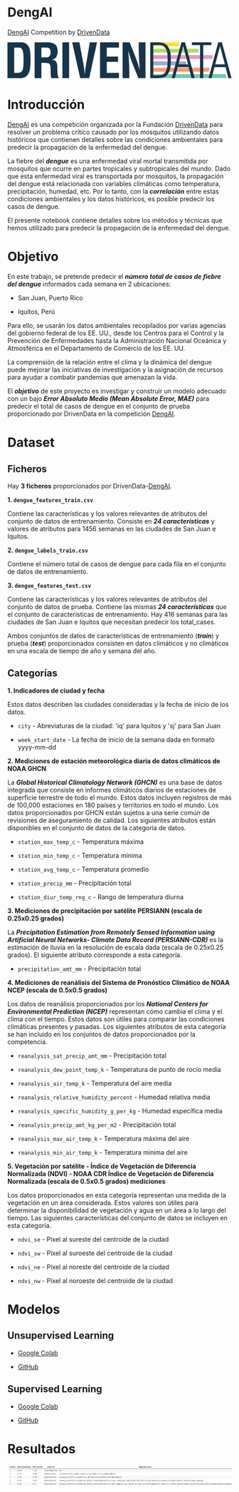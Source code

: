 # DengAI
[DengAI](https://www.drivendata.org/competitions/44/dengai-predicting-disease-spread/)  Competition by [DrivenData](https://www.drivendata.org/) 

![](https://raw.githubusercontent.com/vbleal/DengAI/main/Imag/DrivenDataLogo.png)





# Introducción

[DengAI](https://www.drivendata.org/competitions/44/dengai-predicting-disease-spread/) es una competición organizada por la Fundación [DrivenData](https://www.drivendata.org/)  para resolver un problema crítico causado por los mosquitos utilizando datos históricos que contienen detalles sobre las condiciones ambientales para predecir la propagación de la enfermedad del dengue. 


La fiebre del ***dengue*** es una enfermedad viral mortal transmitida por mosquitos que ocurre en partes tropicales y subtropicales del mundo. Dado que esta enfermedad viral es transportada por mosquitos, la propagación del dengue está relacionada con variables climáticas como temperatura, precipitación, humedad, etc. Por lo tanto, con la ***correlación*** entre estas condiciones ambientales y los datos históricos, es posible predecir los casos de dengue. 

El presente notebook contiene detalles sobre los métodos y técnicas que hemos utilizado para predecir la propagación de la enfermedad del dengue.


# Objetivo

En este trabajo, se pretende predecir el ***número total de casos de fiebre del dengue*** informados cada semana en 2 ubicaciones:

*   San Juan, Puerto Rico 

*   Iquitos, Perú

Para ello, se usarán los datos ambientales recopilados por varias agencias del gobierno federal de los EE. UU., desde los Centros para el Control y la Prevención de Enfermedades hasta la Administración Nacional Oceánica y Atmosférica en el Departamento de Comercio de los EE. UU.


La comprensión de la relación entre el clima y la dinámica del dengue puede mejorar las iniciativas de investigación y la asignación de recursos para ayudar a combatir pandemias que amenazan la vida.


El ***objetivo*** de este proyecto es investigar y construir un modelo adecuado con un bajo ***Error Absoluto Medio (Mean Absolute Error, MAE)*** para predecir el total de casos de dengue en el conjunto de prueba proporcionado por DrivenData en la competición [DengAI](https://www.drivendata.org/competitions/44/dengai-predicting-disease-spread/).



# Dataset

## Ficheros

Hay **3 ficheros** proporcionados por DrivenData-[DengAI](https://www.drivendata.org/competitions/44/dengai-predicting-disease-spread/).

**1. `dengue_features_train.csv`**

Contiene las características y los valores relevantes de atributos del conjunto de datos de entrenamiento. Consiste en ***24 características*** y valores de atributos para 1456 semanas en las ciudades de San Juan e Iquitos.


**2. `dengue_labels_train.csv`**

Contiene el número total de casos de dengue para cada fila en el conjunto de datos de entrenamiento.


**3. `dengue_features_test.csv`**

Contiene las características y los valores relevantes de atributos del conjunto de datos de prueba. Contiene las mismas ***24 características*** que el conjunto de características de entrenamiento. Hay 416 semanas para las ciudades de San Juan e Iquitos que necesitan predecir los total_cases.

Ambos conjuntos de datos de características de entrenamiento (***train***) y prueba (***test***) proporcionados consisten en datos climáticos y no climáticos en una escala de tiempo de año y semana del año. 


## Categorías 

**1. Indicadores de ciudad y fecha**

Estos datos describen las ciudades consideradas y la fecha de inicio de los datos.

*   `city` - Abreviaturas de la ciudad: 'iq' para Iquitos y 'sj' para San Juan

*   `week_start_date` - La fecha de inicio de la semana dada en formato yyyy-mm-dd


**2. Mediciones de estación meteorológica diaria de datos climáticos de NOAA GHCN**

La ***Global Historical Climatology Network (GHCN)***  es una base de datos integrada que consiste en informes climáticos diarios de estaciones de superficie terrestre de todo el mundo. Estos datos incluyen registros de más de 100,000 estaciones en 180 países y territorios en todo el mundo. Los datos proporcionados por GHCN están sujetos a una serie común de revisiones de aseguramiento de calidad. Los siguientes atributos están disponibles en el conjunto de datos de la categoría de datos.



*  `station_max_temp_c` - Temperatura máxima

*  `station_min_temp_c` - Temperatura mínima

*  `station_avg_temp_c` - Temperatura promedio

*  `station_precip_mm` - Precipitación total

*  `station_diur_temp_rng_c` - Rango de temperatura diurna


**3. Mediciones de precipitación por satélite PERSIANN (escala de 0.25x0.25 grados)**

La ***Precipitation Estimation from Remotely Sensed Information using Artificial Neural Networks- Climate Data Record (PERSIANN-CDR)***  es la estimación de lluvia en la resolución de escala dada (escala de 0.25x0.25 grados). El siguiente atributo corresponde a esta categoría.

*  `precipitation_amt_mm` - Precipitación total



**4. Mediciones de reanálisis del Sistema de Pronóstico Climático de NOAA NCEP (escala de 0.5x0.5 grados)**

Los datos de reanálisis proporcionados por los ***National Centers for Environmental Prediction (NCEP)***  representan cómo cambia el clima y el clima con el tiempo. Estos datos son útiles para comparar las condiciones climáticas presentes y pasadas. Los siguientes atributos de esta categoría se han incluido en los conjuntos de datos proporcionados por la competencia.

*  `reanalysis_sat_precip_amt_mm` - Precipitación total

*  `reanalysis_dew_point_temp_k` - Temperatura de punto de rocío media

*  `reanalysis_air_temp_k` - Temperatura del aire media

*  `reanalysis_relative_humidity_percent` - Humedad relativa media

*  `reanalysis_specific_humidity_g_per_kg` - Humedad específica media

*  `reanalysis_precip_amt_kg_per_m2` - Precipitación total

*  `reanalysis_max_air_temp_k` - Temperatura máxima del aire

*  `reanalysis_min_air_temp_k` - Temperatura mínima del aire


**5. Vegetación por satélite - Índice de Vegetación de Diferencia Normalizada (NDVI) - NOAA CDR Índice de Vegetación de Diferencia Normalizada (escala de 0.5x0.5 grados) mediciones**

Los datos proporcionados en esta categoría representan una medida de la vegetación en un área considerada. Estos valores son útiles para determinar la disponibilidad de vegetación y agua en un área a lo largo del tiempo. Las siguientes características del conjunto de datos se incluyen en esta categoría.

*  `ndvi_se` - Píxel al sureste del centroide de la ciudad

*  `ndvi_sw` - Píxel al suroeste del centroide de la ciudad

*  `ndvi_ne` - Píxel al noreste del centroide de la ciudad

*  `ndvi_nw` - Píxel al noroeste del centroide de la ciudad





# Modelos

## Unsupervised Learning
    
*   [Google Colab]()

*   [GitHub](https://github.com/vbleal/DengAI/tree/main/Unsupervised)


## Supervised Learning

    
*   [Google Colab]()

*   [GitHub](https://github.com/vbleal/DengAI/tree/main/Supervised)




# Resultados

![](https://raw.githubusercontent.com/vbleal/DengAI/main/Supervised/SL_Results.jpg)



